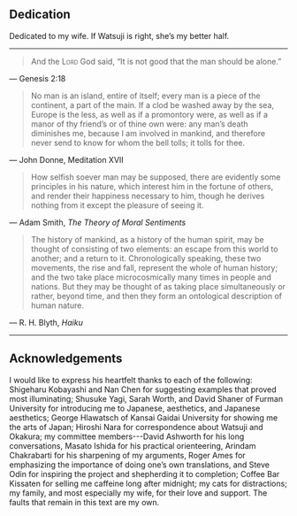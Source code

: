 <h2 class="roman invisible">Dedication</h2>
<div class="frontquote fourinch">
<p>Dedicated to my wife. If Watsuji is right, she’s my better half.</p>
</div>

- - - -

<div class="frontquote">
<blockquote><p>And the <span class="smallcaps">Lord</span> God said, &ldquo;It is not good that the man should be alone.&rdquo;</p></blockquote>

<p>&mdash; Genesis 2:18</p>

<blockquote><p>No man is an island, entire of itself; every man is a piece of the continent, a part of the main. If a clod be washed away by the sea, Europe is the less, as well as if a promontory were, as well as if a manor of thy friend’s or of thine own were: any man’s death diminishes me, because I am involved in mankind, and therefore never send to know for whom the bell tolls; it tolls for thee.</p></blockquote>

<p>&mdash; John Donne, Meditation XVII</p>

<blockquote><p>How selfish soever man may be supposed, there are evidently some principles in his nature, which interest him in the fortune of others, and render their happiness necessary to him, though he derives nothing from it except the pleasure of seeing it.</p></blockquote>

<p>&mdash; Adam Smith, <em>The Theory of Moral Sentiments</em></p>

<blockquote><p>The history of mankind, as a history of the human spirit, may be thought of consisting of two elements: an escape from this world to another; and a return to it. Chronologically speaking, these two movements, the rise and fall, represent the whole of human history; and the two take place microcosmically many times in people and nations. But they may be thought of as taking place simultaneously or rather, beyond time, and then they form an ontological description of human nature.</p></blockquote>

<p>&mdash; R. H. Blyth, <em>Haiku</em></p>
</div>

- - - - -

<h2 class="roman">Acknowledgements</h2>
I would like to express his heartfelt thanks to each of the following: Shigeharu Kobayashi and Nan Chen for suggesting examples that proved most illuminating; Shusuke Yagi, Sarah Worth, and David Shaner of Furman University for introducing me to Japanese, aesthetics, and Japanese aesthetics; George Hlawatsch of Kansai Gaidai University for showing me the arts of Japan; Hiroshi Nara for correspondence about Watsuji and Okakura; my committee members---David Ashworth for his long conversations, Masato Ishida for his practical orienteering, Arindam Chakrabarti for his sharpening of my arguments, Roger Ames for emphasizing the importance of doing one’s own translations, and Steve Odin for inspiring the project and shepherding it to completion; Coffee Bar Kissaten for selling me caffeine long after midnight; my cats for distractions; my family, and most especially my wife, for their love and support. The faults that remain in this text are my own.
